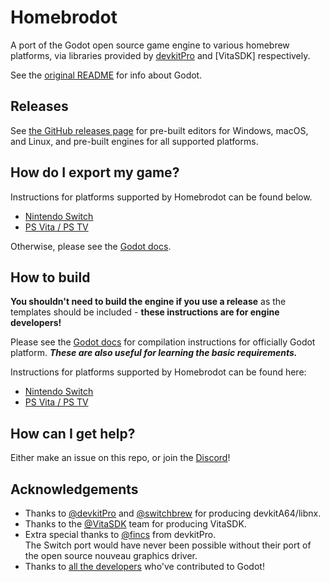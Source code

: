 # Homebrodot

A port of the Godot open source game engine to various homebrew platforms,
via libraries provided by [devkitPro](https://devkitpro.org) and [VitaSDK] respectively.

See the [original README](https://github.com/godotengine/godot/blob/3.x/README.md)
for info about Godot.


## Releases

See [the GitHub releases page](https://github.com/Hombrodot/godot/releases)
for pre-built editors for Windows, macOS, and Linux,
and pre-built engines for all supported platforms.

## How do I export my game?

Instructions for platforms supported by Homebrodot can be found below.

- [Nintendo Switch](./BUILDING-Switch.md#Exporting-for-Nintendo-Switch)
- [PS Vita / PS TV](./BUILDING-Vita.md#Exporting-for-PS-Vita-or-PS-TV)

Otherwise, please see the [Godot docs].

## How to build

**You shouldn't need to build the engine if you use a release** as the templates should be included -
**these instructions are for engine developers!**

Please see the [Godot docs]
for compilation instructions for officially Godot platform.
***These are also useful for learning the basic requirements.***

Instructions for platforms supported by Homebrodot can be found here:

- [Nintendo Switch](./BUILDING-Switch.md#Building-for-Nintendo-Switch)
- [PS Vita / PS TV](./BUILDING-Vita.md#Building-for-PS-Vita-or-PS-TV)

## How can I get help?

Either make an issue on this repo, or join the [Discord](https://discordapp.com/invite/yUC3rUk)!

## Acknowledgements

* Thanks to [@devkitPro] and [@switchbrew] for producing devkitA64/libnx.
* Thanks to the [@VitaSDK] team for producing VitaSDK.
* Extra special thanks to [@fincs] from devkitPro.<br>
The Switch port would have never been possible without their port of the open source nouveau graphics driver.
* Thanks to [all the developers](./AUTHORS.md#developers) who've contributed to Godot!

[Godot docs]:https://docs.godotengine.org/en/3.5/development/compiling/index.html

[@devkitPro]:https://github.com/devkitPro/
[@switchbrew]:https://github.com/switchbrew/
[@VitaSDK]:https://github.com/VitaSDK/
[@fincs]:https://github.com/fincs/
